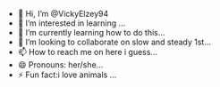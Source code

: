 - 👋 Hi, I’m @VickyElzey94
- 👀 I’m interested in learning ...
- 🌱 I’m currently learning how to do this...
- 💞️ I’m looking to collaborate on slow and steady 1st...
- 📫 How to reach me on here i guess...
- 😄 Pronouns: her/she...
- ⚡ Fun fact:i love animals  ...

<!---
VickyElzey94/VickyElzey94 is a ✨ special ✨ repository because its `README.md` (this file) appears on your GitHub profile.
You can click the Preview link to take a look at your changes.
--->
